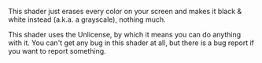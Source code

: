 This shader just erases every color on your screen and makes it black & white instead (a.k.a. a grayscale), nothing much.

This shader uses the Unlicense, by which it means you can do anything with it.
You can't get any bug in this shader at all, but there is a bug report if you want to report something.
